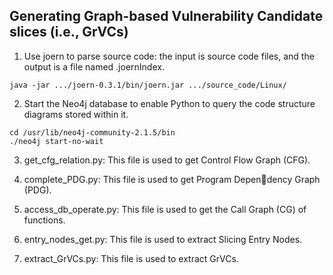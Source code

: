 ## Generating Graph-based Vulnerability Candidate slices (i.e., GrVCs)

1. Use joern to parse source code: the input is source code files, and the output is a file named .joernIndex.
```
java -jar .../joern-0.3.1/bin/joern.jar .../source_code/Linux/
```
2. Start the Neo4j database to enable Python to query the code structure diagrams stored within it.
 ```
cd /usr/lib/neo4j-community-2.1.5/bin
./neo4j start-no-wait
```  
3. get_cfg_relation.py: This file is used to get Control Flow Graph (CFG).

4. complete_PDG.py: This file is used to get Program Dependency Graph (PDG).

5. access_db_operate.py: This file is used to get the Call Graph (CG) of functions.

6. entry_nodes_get.py: This file is used to extract Slicing Entry Nodes. 

7. extract_GrVCs.py: This file is used to extract GrVCs. 

